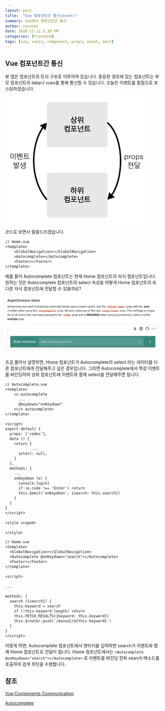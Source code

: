 ```yaml
---
layout: post
title:  "Vue 컴포넌트간 통신(event)"
summary: Vue에서 컴포넌트간 통신
author: coconut
date: 2020-11-11 5:30 PM
categories: [frontend]
tags: [vue, vuejs, component, props, event, emit]
---
```

## Vue 컴포넌트간 통신

뷰 앱은 컴포넌트의 트리 구조로 이루어져 있습니다. 동등한 경로에 있는 컴포넌트는 부모 컴포넌트의 data나 vuex를 통해 통신할 수 있습니다. 오늘은 이벤트를 중점으로 포스팅하겠습니다.

![뷰 컴포넌트 통신 방식](/assets/img/post/vuejs6/1.png)

코드로 보면서 말씀드리겠습니다.

```vue
// Home.vue
<template>
	<GlobalNavigation></GlobalNavigation>
	<Autocomplete></Autocomplete>
	<Footer></Footer>
</template>
```

예를 들어 Autocomplete 컴포넌트는 현재 Home 컴포넌트의 자식 컴포넌트입니다. 원하는 것은 Autocomplete 컴포넌트의 select 속성을 어떻게 Home 컴포넌트의 또 다른 자식 컴포넌트에 전달할 수 있을까요? 

![image-20201111180246259](/assets/img/post/vuejs6/2.png)

조금 풀어서 설명하면, Home 컴포넌트가 Autocomplete의 select 라는 데이터를 다른 컴포넌트에게 전달해주고 싶은 경우입니다. 그러면 Autocomplete에서 특정 이벤트를 바인딩하여 상위 컴포넌트에 이벤트와 함께 select를 전달해주면 됩니다. 

```vue
// Autocomplete.vue
<template>
    <v-autocomplete
      ...
      @keydown="onKeydown"
    ></v-autocomplete>
</template>

<script>
export default {
  props: ['codes'],
  data () {
    return {
			...
      select: null,
    }
  },
  methods: {
    ...
    onKeydown (e) {
      console.log(e)
      if (e.code !== 'Enter') return
      this.$emit('onKeydown', {search: this.search})
    }
  }
}
</script>

<style scoped>

</style>
```

  ```vue
// Home.vue
<template>
	<GlobalNavigation></GlobalNavigation>
	<Autocomplete @onKeydown="search"></Autocomplete>
	<Footer></Footer>
</template>

<script>
  
  ...
    
  methods: {
    search ({search}) {
      this.keyword = search
      if (!this.keyword.length) return
      this.FETCH_RESULTS({keyword: this.keyword})
      this.$router.push(`/manual/${this.keyword}`)
    }
  }
</script>
  ```

이렇게 하면, Autocomplete 컴포넌트에서 엔터키를 입력하면 search가 이벤트와 함께 Home 컴포넌트로 전달이 됩니다. Home 컴포넌트에서는 ```<Autocomplete @onKeydown="search"></Autocomplete>``` 로 이벤트를 바인딩 한뒤 search 메소드를 호출하여 검색 루틴을 수행합니다.

## 참조

[Vue Components Communication](https://joshua1988.github.io/vue-camp/vue/components-communication.html)

[Autocomplete](https://vuetifyjs.com/en/components/autocompletes/#state-selector)



